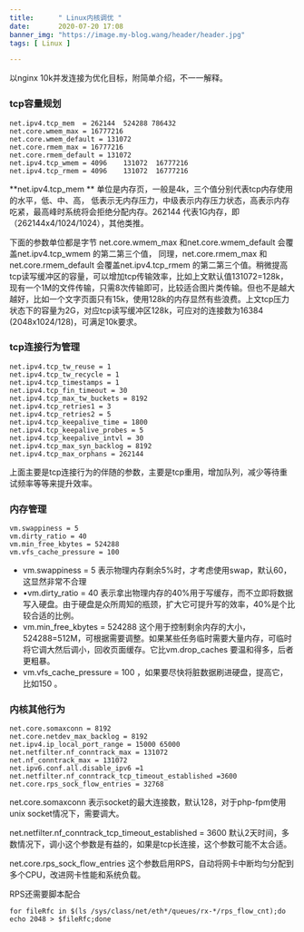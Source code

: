 ```yaml
---
title:      " Linux内核调优 "
date:       2020-07-20 17:08 
banner_img: "https://image.my-blog.wang/header/header.jpg"
tags: [ Linux ]

---
```


以nginx 10k并发连接为优化目标，附简单介绍，不一一解释。

### tcp容量规划

```
net.ipv4.tcp_mem  = 262144  524288 786432
net.core.wmem_max = 16777216
net.core.wmem_default = 131072
net.core.rmem_max = 16777216
net.core.rmem_default = 131072
net.ipv4.tcp_wmem = 4096    131072  16777216
net.ipv4.tcp_rmem = 4096    131072  16777216
```

**net.ipv4.tcp_mem ** 单位是内存页，一般是4k，三个值分别代表tcp内存使用的水平，低、中、高， 低表示无内存压力，中级表示内存压力状态，高表示内存吃紧，最高峰时系统将会拒绝分配内存。262144 代表1G内存，即（262144x4/1024/1024），其他类推。

下面的参数单位都是字节 net.core.wmem_max 和net.core.wmem_default 会覆盖net.ipv4.tcp_wmem 的第二第三个值， 同理，net.core.rmem_max 和 net.core.rmem_default 会覆盖net.ipv4.tcp_rmem 的第二第三个值。稍微提高tcp读写缓冲区的容量，可以增加tcp传输效率，比如上文默认值131072=128k，现有一个1M的文件传输，只需8次传输即可，比较适合图片类传输。但也不是越大越好，比如一个文字页面只有15k，使用128k的内存显然有些浪费。上文tcp压力状态下的容量为2G，对应tcp读写缓冲区128k，可应对的连接数为16384 (2048x1024/128)，可满足10k要求。

### tcp连接行为管理

```
net.ipv4.tcp_tw_reuse = 1
net.ipv4.tcp_tw_recycle = 1
net.ipv4.tcp_timestamps = 1
net.ipv4.tcp_fin_timeout = 30
net.ipv4.tcp_max_tw_buckets = 8192
net.ipv4.tcp_retries1 = 3
net.ipv4.tcp_retries2 = 5
net.ipv4.tcp_keepalive_time = 1800
net.ipv4.tcp_keepalive_probes = 5
net.ipv4.tcp_keepalive_intvl = 30
net.ipv4.tcp_max_syn_backlog = 8192
net.ipv4.tcp_max_orphans = 262144
```

上面主要是tcp连接行为的伴随的参数，主要是tcp重用，增加队列，减少等待重试频率等等来提升效率。

### 内存管理

```
vm.swappiness = 5
vm.dirty_ratio = 40
vm.min_free_kbytes = 524288
vm.vfs_cache_pressure = 100
```

- vm.swappiness = 5 表示物理内存剩余5%时，才考虑使用swap，默认60，这显然非常不合理
- •vm.dirty_ratio = 40 表示拿出物理内存的40%用于写缓存，而不立即将数据写入硬盘。由于硬盘是众所周知的瓶颈，扩大它可提升写的效率，40%是个比较合适的比例。
- vm.min_free_kbytes = 524288 这个用于控制剩余内存的大小，524288=512M，可根据需要调整。如果某些任务临时需要大量内存，可临时将它调大然后调小，回收页面缓存。它比vm.drop_caches 要温和得多，后者更粗暴。
- vm.vfs_cache_pressure = 100 ，如果要尽快将脏数据刷进硬盘，提高它，比如150 。

### 内核其他行为

```
net.core.somaxconn = 8192
net.core.netdev_max_backlog = 8192
net.ipv4.ip_local_port_range = 15000 65000
net.netfilter.nf_conntrack_max = 131072
net.nf_conntrack_max = 131072
net.ipv6.conf.all.disable_ipv6 =1
net.netfilter.nf_conntrack_tcp_timeout_established =3600
net.core.rps_sock_flow_entries = 32768
```

net.core.somaxconn 表示socket的最大连接数，默认128，对于php-fpm使用unix socket情况下，需要调大。

net.netfilter.nf_conntrack_tcp_timeout_established = 3600 默认2天时间，多数情况下，调小这个参数是有益的，如果是tcp长连接，这个参数可能不太合适。

net.core.rps_sock_flow_entries 这个参数启用RPS，自动将网卡中断均匀分配到多个CPU，改进网卡性能和系统负载。

RPS还需要脚本配合

```
for fileRfc in $(ls /sys/class/net/eth*/queues/rx-*/rps_flow_cnt);do echo 2048 > $fileRfc;done
```
